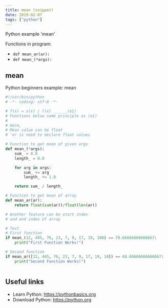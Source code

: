 ```yaml
---
title: mean (snippet)
date: 2019-02-07
tags: ["python"]
---
```

Python example 'mean'

Functions in program: 
* `def mean_ar(ar):`
* `def mean_(*args):`

## mean

Python beginners example: mean

```python
#!/usr/bin/python
# -*- coding: utf-8 -*-

# f(x) = s(x) / l(x) ______(e1)
# Functions below same principle as (e1)
#
# Here,
# Mean value can be float
# 'er is need to declare float values

# Function to get mean of given args
def mean_(*args):
	sum_ = 0.0
	length_ = 0.0

	for arg in args:
		sum_ += arg
		length_ += 1.0

	return sum_ / length_

# Function to get mean of array
def mean_ar(ar):
	return float(sum(ar))/float(len(ar))

# Another feature can be start index
# and end index of array

# Test
# First function
if mean_(12, 445, 76, 23, 7, 9, 17, 19, 100) == 78.66666666666667:
	print("First Function Works!")

# Second function
if mean_ar([12, 445, 76, 23, 7, 9, 17, 19, 10]) == 68.66666666666667:
	print("Second Function Works!")



```

## Useful links

- Learn Python: https://pythonbasics.org
- Download Python: https://python.org
